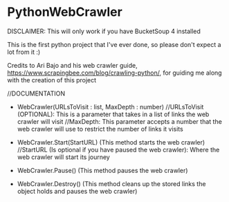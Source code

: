 # PythonWebCrawler

DISCLAIMER: This will only work if you have BucketSoup 4 installed

This is the first python project that I've ever done, so please don't expect a lot from it :)

Credits to Ari Bajo and his web crawler guide, https://www.scrapingbee.com/blog/crawling-python/, for guiding me along with the creation of this project

//DOCUMENTATION

  - WebCrawler(URLsToVisit : list, MaxDepth : number)
    //URLsToVisit (OPTIONAL): This is a parameter that takes in a list of links the web crawler will visit
    //MaxDepth: This parameter accepts a number that the web crawler will use to restrict the number of links it visits
    
  - WebCrawler.Start(StartURL) (This method starts the web crawler)
    //StartURL (Is optional if you have paused the web crawler): Where the web crawler will start its journey
  
  - WebCrawler.Pause() (This method pauses the web crawler)
    
  - WebCrawler.Destroy() (This method cleans up the stored links the object holds and pauses the web crawler)
